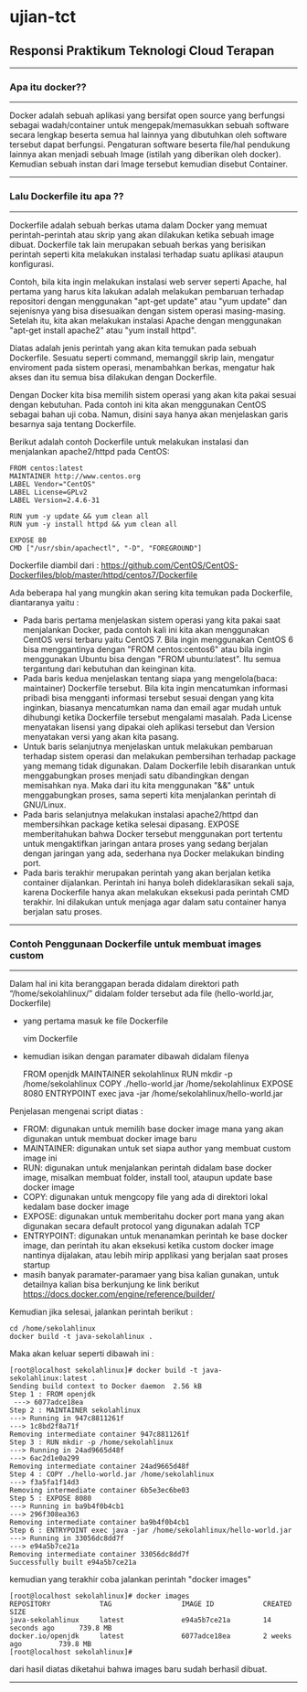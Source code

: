 # ujian-tct

## Responsi Praktikum Teknologi Cloud Terapan
----

### Apa itu docker??
---

Docker adalah sebuah aplikasi yang bersifat open source yang berfungsi sebagai wadah/container untuk mengepak/memasukkan sebuah software secara lengkap beserta semua hal lainnya yang dibutuhkan oleh software tersebut dapat berfungsi. Pengaturan software beserta file/hal pendukung lainnya akan menjadi sebuah Image (istilah yang diberikan oleh docker). Kemudian sebuah instan dari Image tersebut kemudian disebut Container.

---

### Lalu Dockerfile itu apa ??
---

Dockerfile adalah sebuah berkas utama dalam Docker yang memuat perintah-perintah atau skrip yang akan dilakukan ketika sebuah image dibuat. 
Dockerfile tak lain merupakan sebuah berkas yang berisikan perintah seperti kita melakukan instalasi terhadap suatu aplikasi ataupun konfigurasi.

Contoh, bila kita ingin melakukan instalasi web server seperti Apache, hal pertama yang harus kita lakukan adalah melakukan pembaruan terhadap repositori dengan menggunakan "apt-get update" atau "yum update" dan sejenisnya yang bisa disesuaikan dengan sistem operasi masing-masing. Setelah itu, kita akan melakukan instalasi Apache dengan menggunakan "apt-get install apache2" atau "yum install httpd".

Diatas adalah jenis perintah yang akan kita temukan pada sebuah Dockerfile. Sesuatu seperti command, memanggil skrip lain, mengatur enviroment pada sistem operasi, menambahkan berkas, mengatur hak akses dan itu semua bisa dilakukan dengan Dockerfile.

Dengan Docker kita bisa memilih sistem operasi yang akan kita pakai sesuai dengan kebutuhan. Pada contoh ini kita akan menggunakan CentOS sebagai bahan uji coba. Namun, disini saya hanya akan menjelaskan garis besarnya saja tentang Dockerfile. 

Berikut adalah contoh Dockerfile untuk melakukan instalasi dan menjalankan apache2/httpd pada CentOS:

    FROM centos:latest
    MAINTAINER http://www.centos.org
    LABEL Vendor="CentOS"
    LABEL License=GPLv2
    LABEL Version=2.4.6-31

    RUN yum -y update && yum clean all
    RUN yum -y install httpd && yum clean all

    EXPOSE 80
    CMD ["/usr/sbin/apachectl", "-D", "FOREGROUND"]

Dockerfile diambil dari : https://github.com/CentOS/CentOS-Dockerfiles/blob/master/httpd/centos7/Dockerfile

Ada beberapa hal yang mungkin akan sering kita temukan pada Dockerfile, diantaranya yaitu :
- Pada baris pertama menjelaskan sistem operasi yang kita pakai saat menjalankan Docker, pada contoh kali ini kita akan menggunakan CentOS versi terbaru yaitu CentOS 7. Bila ingin menggunakan CentOS 6 bisa menggantinya dengan "FROM centos:centos6" atau bila ingin menggunakan Ubuntu bisa dengan "FROM ubuntu:latest". Itu semua tergantung dari kebutuhan dan keinginan kita.
- Pada baris kedua menjelaskan tentang siapa yang mengelola(baca: maintainer) Dockerfile tersebut. Bila kita ingin mencatumkan informasi pribadi bisa mengganti informasi tersebut sesuai dengan yang kita inginkan, biasanya mencatumkan nama dan email agar mudah untuk dihubungi ketika Dockerfile tersebut mengalami masalah. Pada License menyatakan lisensi yang dipakai oleh aplikasi tersebut dan Version menyatakan versi yang akan kita pasang.
- Untuk baris selanjutnya menjelaskan untuk melakukan pembaruan terhadap sistem operasi dan melakukan pembersihan terhadap package yang memang tidak digunakan. Dalam Dockerfile lebih disarankan untuk menggabungkan proses menjadi satu dibandingkan dengan memisahkan nya. Maka dari itu kita menggunakan "&&" untuk menggabungkan proses, sama seperti kita menjalankan perintah di GNU/Linux. 
- Pada baris selanjutnya melakukan instalasi apache2/httpd dan membersihkan package ketika selesai dipasang. EXPOSE memberitahukan bahwa Docker tersebut menggunakan port tertentu untuk mengaktifkan jaringan antara proses yang sedang berjalan dengan jaringan yang ada, sederhana nya Docker melakukan binding port.
- Pada baris terakhir merupakan perintah yang akan berjalan ketika container dijalankan. Perintah ini hanya boleh dideklarasikan sekali saja, karena Dockerfile hanya akan melakukan eksekusi pada perintah CMD terakhir. Ini dilakukan untuk menjaga agar dalam satu container hanya berjalan satu proses.

---

### Contoh Penggunaan Dockerfile untuk membuat images custom
---

Dalam hal ini kita beranggapan berada didalam direktori path “/home/sekolahlinux/” didalam folder tersebut ada file (hello-world.jar, Dockerfile)

- yang pertama masuk ke file Dockerfile
    
    vim Dockerfile

- kemudian isikan dengan paramater dibawah didalam filenya

    FROM openjdk
    MAINTAINER sekolahlinux
    RUN mkdir -p /home/sekolahlinux
    COPY ./hello-world.jar /home/sekolahlinux
    EXPOSE 8080
    ENTRYPOINT exec java -jar /home/sekolahlinux/hello-world.jar

Penjelasan mengenai script diatas :

- FROM: digunakan untuk memilih base docker image mana yang akan digunakan untuk membuat docker image baru
- MAINTAINER: digunakan untuk set siapa author yang membuat custom image ini
- RUN: digunakan untuk menjalankan perintah didalam base docker image, misalkan membuat folder, install tool, ataupun update base docker image
- COPY: digunakan untuk mengcopy file yang ada di direktori lokal kedalam base docker image
- EXPOSE: digunakan untuk memberitahu docker port mana yang akan digunakan secara default protocol yang digunakan adalah TCP
- ENTRYPOINT: digunakan untuk menanamkan perintah ke base docker image, dan perintah itu akan eksekusi ketika custom docker image nantinya dijalakan, atau lebih mirip applikasi yang berjalan saat proses startup
- masih banyak paramater-paramaer yang bisa kalian gunakan, untuk detailnya kalian bisa berkunjung ke link berikut https://docs.docker.com/engine/reference/builder/

Kemudian jika selesai, jalankan perintah berikut :

    cd /home/sekolahlinux
    docker build -t java-sekolahlinux .

Maka akan keluar seperti dibawah ini :

    [root@localhost sekolahlinux]# docker build -t java-sekolahlinux:latest .
    Sending build context to Docker daemon  2.56 kB
    Step 1 : FROM openjdk
     ---> 6077adce18ea
    Step 2 : MAINTAINER sekolahlinux
    ---> Running in 947c8811261f
    ---> 1c8bd2f8a71f
    Removing intermediate container 947c8811261f
    Step 3 : RUN mkdir -p /home/sekolahlinux
    ---> Running in 24ad9665d48f
    ---> 6ac2d1e0a299
    Removing intermediate container 24ad9665d48f
    Step 4 : COPY ./hello-world.jar /home/sekolahlinux
    ---> f3a5fa1f14d3
    Removing intermediate container 6b5e3ec6be03
    Step 5 : EXPOSE 8080
    ---> Running in ba9b4f0b4cb1
    ---> 296f308ea363
    Removing intermediate container ba9b4f0b4cb1
    Step 6 : ENTRYPOINT exec java -jar /home/sekolahlinux/hello-world.jar
    ---> Running in 33056dc8dd7f
    ---> e94a5b7ce21a
    Removing intermediate container 33056dc8dd7f
    Successfully built e94a5b7ce21a

kemudian yang terakhir coba jalankan perintah "docker images"

    [root@localhost sekolahlinux]# docker images
    REPOSITORY            TAG                 IMAGE ID            CREATED             SIZE
    java-sekolahlinux     latest              e94a5b7ce21a        14 seconds ago      739.8 MB
    docker.io/openjdk     latest              6077adce18ea        2 weeks ago         739.8 MB
    [root@localhost sekolahlinux]#

dari hasil diatas diketahui bahwa images baru sudah berhasil dibuat. 

--- 






 
